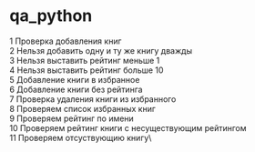 # qa_python
1 Проверка добавления книг\
2 Нельзя добавить одну и ту же книгу дважды\
3 Нельзя выставить рейтинг меньше 1\
4 Нельзя выставить рейтинг больше 10\
5 Добавление книги в избранное\
6 Добавление книги без рейтинга\
7 Проверка удаления книги из избранного\
8 Проверяем список избранных книг\
9 Проверяем рейтинг по имени\
10 Проверяем рейтинг книги с несуществующим рейтингом\
11 Проверяем отсуствующию книгу\
